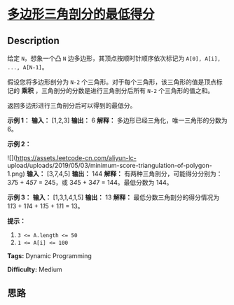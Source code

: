 # [多边形三角剖分的最低得分][title]

## Description

给定 `N`，想象一个凸 `N` 边多边形，其顶点按顺时针顺序依次标记为 `A[0], A[i], ..., A[N-1]`。

假设您将多边形剖分为 `N-2` 个三角形。对于每个三角形，该三角形的值是顶点标记的 **乘积** ，三角剖分的分数是进行三角剖分后所有 `N-2`
个三角形的值之和。

返回多边形进行三角剖分后可以得到的最低分。  


**示例 1：**
            **输入：** [1,2,3]    **输出：** 6    **解释：** 多边形已经三角化，唯一三角形的分数为 6。    

**示例 2：**

![](https://assets.leetcode-cn.com/aliyun-lc-
upload/uploads/2019/05/03/minimum-score-triangulation-of-polygon-1.png)
            **输入：** [3,7,4,5]    **输出：** 144    **解释：** 有两种三角剖分，可能得分分别为：3*7*5 + 4*5*7 = 245，或 3*4*5 + 3*4*7 = 144。最低分数为 144。    

**示例 3：**
            **输入：** [1,3,1,4,1,5]    **输出：** 13    **解释：** 最低分数三角剖分的得分情况为 1*1*3 + 1*1*4 + 1*1*5 + 1*1*1 = 13。    



**提示：**

  1. `3 <= A.length <= 50`
  2. `1 <= A[i] <= 100`


**Tags:** Dynamic Programming

**Difficulty:** Medium

## 思路

[title]: https://leetcode-cn.com/problems/minimum-score-triangulation-of-polygon
